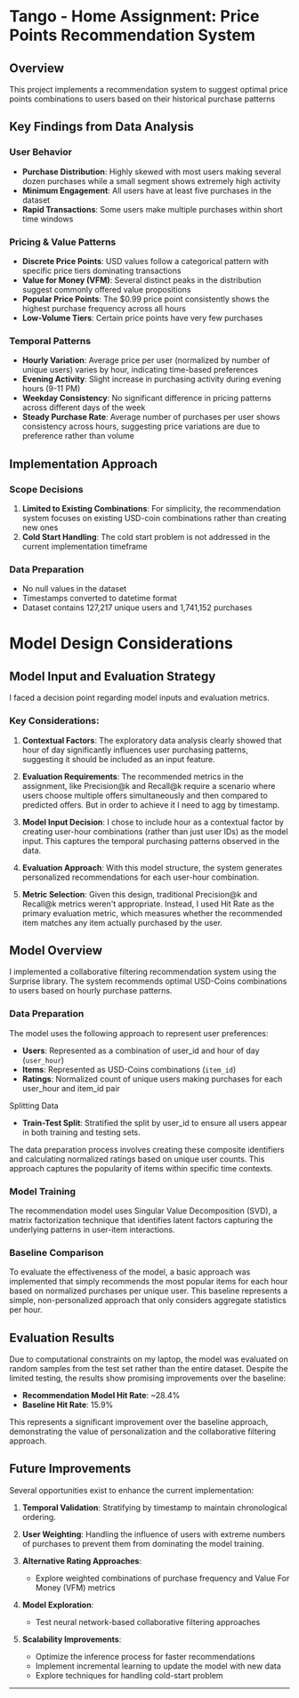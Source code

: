 # Tango - Home Assignment: Price Points Recommendation System

## Overview
This project implements a recommendation system to suggest optimal price points combinations to users based on their historical purchase patterns

## Key Findings from Data Analysis

### User Behavior
- **Purchase Distribution**: Highly skewed with most users making several dozen purchases while a small segment shows extremely high activity
- **Minimum Engagement**: All users have at least five purchases in the dataset
- **Rapid Transactions**: Some users make multiple purchases within short time windows

### Pricing & Value Patterns
- **Discrete Price Points**: USD values follow a categorical pattern with specific price tiers dominating transactions
- **Value for Money (VFM)**: Several distinct peaks in the distribution suggest commonly offered value propositions
- **Popular Price Points**: The $0.99 price point consistently shows the highest purchase frequency across all hours
- **Low-Volume Tiers**: Certain price points have very few purchases

### Temporal Patterns
- **Hourly Variation**: Average price per user (normalized by number of unique users) varies by hour, indicating time-based preferences
- **Evening Activity**: Slight increase in purchasing activity during evening hours (9-11 PM)
- **Weekday Consistency**: No significant difference in pricing patterns across different days of the week
- **Steady Purchase Rate**: Average number of purchases per user shows consistency across hours, suggesting price variations are due to preference rather than volume

## Implementation Approach

### Scope Decisions
1. **Limited to Existing Combinations**: For simplicity, the recommendation system focuses on existing USD-coin combinations rather than creating new ones
2. **Cold Start Handling**: The cold start problem is not addressed in the current implementation timeframe

### Data Preparation
- No null values in the dataset
- Timestamps converted to datetime format
- Dataset contains 127,217 unique users and 1,741,152 purchases

# Model Design Considerations

## Model Input and Evaluation Strategy

I faced a decision point regarding model inputs and evaluation metrics.

### Key Considerations:

1. **Contextual Factors**: The exploratory data analysis clearly showed that hour of day significantly influences user purchasing patterns, suggesting it should be included as an input feature.

2. **Evaluation Requirements**: The recommended metrics in the assignment, like Precision@k and Recall@k require a scenario where users choose multiple offers simultaneously and then compared to predicted offers. But in order to achieve it I need to agg by timestamp.

3. **Model Input Decision**: I chose to include hour as a contextual factor by creating user-hour combinations (rather than just user IDs) as the model input. This captures the temporal purchasing patterns observed in the data.

4. **Evaluation Approach**: With this model structure, the system generates personalized recommendations for each user-hour combination.

5. **Metric Selection**: Given this design, traditional Precision@k and Recall@k metrics weren't appropriate. Instead, I used Hit Rate as the primary evaluation metric, which measures whether the recommended item matches any item actually purchased by the user.

## Model Overview

I implemented a collaborative filtering recommendation system using the Surprise library. The system recommends optimal USD-Coins combinations to users based on hourly purchase patterns.

### Data Preparation

The model uses the following approach to represent user preferences:

- **Users**: Represented as a combination of user_id and hour of day (`user_hour`)
- **Items**: Represented as USD-Coins combinations (`item_id`)
- **Ratings**: Normalized count of unique users making purchases for each user_hour and item_id pair

Splitting Data
- **Train-Test Split**: Stratified the split by user_id to ensure all users appear in both training and testing sets.

The data preparation process involves creating these composite identifiers and calculating normalized ratings based on unique user counts. This approach captures the popularity of items within specific time contexts.

### Model Training

The recommendation model uses Singular Value Decomposition (SVD), a matrix factorization technique that identifies latent factors capturing the underlying patterns in user-item interactions.

### Baseline Comparison

To evaluate the effectiveness of the model, a basic approach was implemented that simply recommends the most popular items for each hour based on normalized purchases per unique user. This baseline represents a simple, non-personalized approach that only considers aggregate statistics per hour.

## Evaluation Results

Due to computational constraints on my laptop, the model was evaluated on random samples from the test set rather than the entire dataset.
Despite the limited testing, the results show promising improvements over the baseline:

- **Recommendation Model Hit Rate**: ~28.4%
- **Baseline Hit Rate**: 15.9%

This represents a significant improvement over the baseline approach, demonstrating the value of personalization and the collaborative filtering approach.

## Future Improvements

Several opportunities exist to enhance the current implementation:

1. **Temporal Validation**: Stratifying by timestamp to maintain chronological ordering.

2. **User Weighting**: Handling the influence of users with extreme numbers of purchases to prevent them from dominating the model training.

3. **Alternative Rating Approaches**: 
   - Explore weighted combinations of purchase frequency and Value For Money (VFM) metrics

4. **Model Exploration**:
   - Test neural network-based collaborative filtering approaches

5. **Scalability Improvements**:
   - Optimize the inference process for faster recommendations
   - Implement incremental learning to update the model with new data
   - Explore techniques for handling cold-start problem

---
